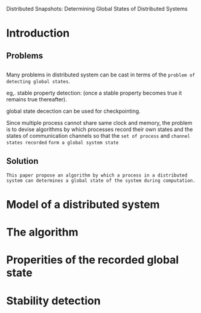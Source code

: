 Distributed Snapshots: Determining Global States of Distributed Systems

# Introduction

## Problems

## 

Many problems in distributed system can be cast in terms of the `problem of detecting global states`. 

eg,. stable property detection: (once a stable property becomes true it remains true thereafter).

global state decection can be used for checkpointing. 

Since multiple process cannot share same clock and memory, the problem is to devise algorithms by which processes record their own states and the states of communication channels so that the `set of process` and `channel states recorded` `form a global system state`

## Solution

`This paper propose an algorithm by which a process in a distributed system can determines a global state of the system during computation.` 





## 





# Model of a distributed system 

# The algorithm

# Properities of the recorded global state

# Stability detection


